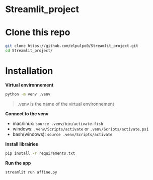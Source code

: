 # Streamlit_project

# Clone this repo

```bash
git clone https://github.com/elpulpo0/Streamlit_project.git
cd Streamlit_project/
```

# Installation 

**Virtual environnement**

```bash
python -m venv .venv
```
> .venv is the name of the virtual environnement 

**Connect to the venv** 

- mac/linux:
`source .venv/bin/activate.fish`
- windows:
`.venv/Scripts/activate` or `.venv/Scripts/activate.ps1` 
- bash(windows):
`source .venv/Scripts/activate`

**Install librairies**

```bash
pip install -r requirements.txt
```

**Run the app**

```bash
streamlit run affine.py
```
